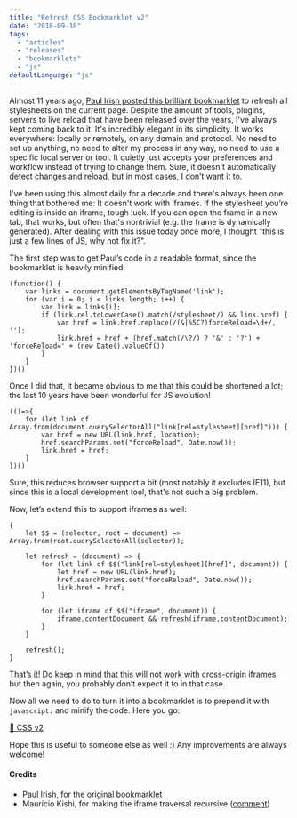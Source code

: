 ```yaml
---
title: "Refresh CSS Bookmarklet v2"
date: "2018-09-18"
tags:
  - "articles"
  - "releases"
  - "bookmarklets"
  - "js"
defaultLanguage: "js"
---
```


Almost 11 years ago, [Paul Irish posted this brilliant bookmarklet](https://www.paulirish.com/2008/how-to-iterate-quickly-when-debugging-css/) to refresh all stylesheets on the current page. Despite the amount of tools, plugins, servers to live reload that have been released over the years, I've always kept coming back to it. It's incredibly elegant in its simplicity. It works everywhere: locally or remotely, on any domain and protocol. No need to set up anything, no need to alter my process in any way, no need to use a specific local server or tool. It quietly just accepts your preferences and workflow instead of trying to change them. Sure, it doesn't automatically detect changes and reload, but in most cases, I don’t want it to.

I've been using this almost daily for a decade and there's always been one thing that bothered me: It doesn't work with iframes. If the stylesheet you’re editing is inside an iframe, tough luck. If you can open the frame in a new tab, that works, but often that's nontrivial (e.g. the frame is dynamically generated). After dealing with this issue today once more, I thought "this is just a few lines of JS, why not fix it?".

The first step was to get Paul’s code in a readable format, since the bookmarklet is heavily minified:

```
(function() {
	var links = document.getElementsByTagName('link');
	for (var i = 0; i < links.length; i++) {
		var link = links[i];
		if (link.rel.toLowerCase().match(/stylesheet/) && link.href) {
			var href = link.href.replace(/(&|%5C?)forceReload=\d+/, '');
			link.href = href + (href.match(/\?/) ? '&' : '?') + 'forceReload=' + (new Date().valueOf())
		}
	}
})()
```

Once I did that, it became obvious to me that this could be shortened a lot; the last 10 years have been wonderful for JS evolution!

```
(()=>{
	for (let link of Array.from(document.querySelectorAll("link[rel=stylesheet][href]"))) {
		var href = new URL(link.href, location);
		href.searchParams.set("forceReload", Date.now());
		link.href = href;
	}
})()
```

Sure, this reduces browser support a bit (most notably it excludes IE11), but since this is a local development tool, that's not such a big problem.

Now, let’s extend this to support iframes as well:

```
{
	let $$ = (selector, root = document) => Array.from(root.querySelectorAll(selector));

	let refresh = (document) => {
		for (let link of $$("link[rel=stylesheet][href]", document)) {
			let href = new URL(link.href);
			href.searchParams.set("forceReload", Date.now());
			link.href = href;
		}

		for (let iframe of $$("iframe", document)) {
			iframe.contentDocument && refresh(iframe.contentDocument);
		}
	}

	refresh();
}
```

That’s it! Do keep in mind that this will not work with cross-origin iframes, but then again, you probably don’t expect it to in that case.

Now all we need to do to turn it into a bookmarklet is to prepend it with `javascript:` and minify the code. Here you go:

<a href="javascript:{let e=(e,t=document)=>Array.from(t.querySelectorAll(e)),t=r=>{for(let t of e('link[rel=stylesheet][href]',r)){let e=new URL(t.href);e.searchParams.set('forceReload',Date.now()),t.href=e}for(let o of e('iframe',r))o.contentDocument&&t(o.contentDocument)};t()}">🔄 CSS v2</a>

Hope this is useful to someone else as well :) Any improvements are always welcome!

#### Credits

- Paul Irish, for the original bookmarklet
- Maurício Kishi, for making the iframe traversal recursive ([comment](http://lea.verou.me/2018/09/refresh-css-bookmarklet-v2/#comment-4102700684))
